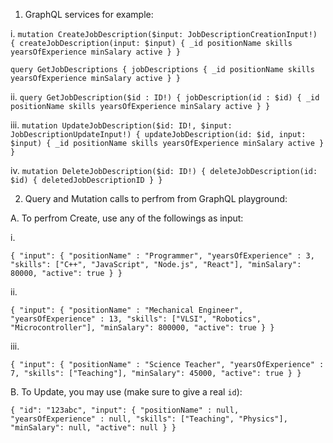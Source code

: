 1. GraphQL services for example:

i.
`
mutation CreateJobDescription($input: JobDescriptionCreationInput!) {
  createJobDescription(input: $input) {
    _id
    positionName
    skills
    yearsOfExperience
    minSalary
    active
  }
}
`

`
query GetJobDescriptions {
 jobDescriptions {
    _id
    positionName
    skills
    yearsOfExperience
    minSalary
    active
 }
}
`

ii.
`
query GetJobDescription($id : ID!) {
 jobDescription(id : $id) {
    _id
    positionName
    skills
    yearsOfExperience
    minSalary
    active
 }
}
`

iii.
`
mutation UpdateJobDescription($id: ID!, $input: JobDescriptionUpdateInput!) {
  updateJobDescription(id: $id, input: $input) {
    _id
    positionName
    skills
    yearsOfExperience
    minSalary
    active
  }
}
`

iv.
`
mutation DeleteJobDescription($id: ID!) {
  deleteJobDescription(id: $id) {
		deletedJobDescriptionID
  }
}
`


2. Query and Mutation calls to perfrom from GraphQL playground:
   
A. To perfrom Create, use any of the followings as input:

i.

`
{
  "input": {
  	"positionName" : "Programmer",
  	"yearsOfExperience" : 3,
    	"skills": ["C++", "JavaScript", "Node.js", "React"],
    	"minSalary": 80000,
    	"active": true
  }
}
`

ii.

`
{
  "input": {
  	"positionName" : "Mechanical Engineer",
  	"yearsOfExperience" : 13,
    	"skills": ["VLSI", "Robotics", "Microcontroller"],
    	"minSalary": 800000,
    	"active": true
  }
}
`

iii.

`
{
  "input": {
  	"positionName" : "Science Teacher",
  	"yearsOfExperience" : 7,
    	"skills": ["Teaching"],
    	"minSalary": 45000,
    	"active": true
  }
}
`

B. To Update, you may use (make sure to give a real `id`):

`
{
  "id": "123abc",
  "input": {
  	"positionName" : null,
  	"yearsOfExperience" : null,
    	"skills": ["Teaching", "Physics"],
    	"minSalary": null,
    	"active": null
  }
}
`

